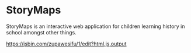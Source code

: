 # StoryMaps
StoryMaps is an interactive web application for children learning history in school amongst other things. 


https://jsbin.com/zupawesifu/1/edit?html,js,output
